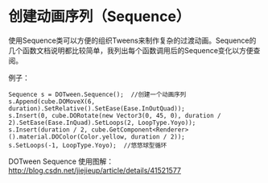 # 创建动画序列（Sequence）

使用Sequence类可以方便的组织Tweens来制作复杂的过渡动画。Sequence的几个函数文档说明都比较简单，我列出每个函数调用后的Sequence变化以方便查阅。

例子：
```
Sequence s = DOTween.Sequence();  //创建一个动画序列
s.Append(cube.DOMoveX(6, duration).SetRelative().SetEase(Ease.InOutQuad));
s.Insert(0, cube.DORotate(new Vector3(0, 45, 0), duration / 2).SetEase(Ease.InQuad).SetLoops(2, LoopType.Yoyo));
s.Insert(duration / 2, cube.GetComponent<Renderer>().material.DOColor(Color.yellow, duration / 2));
s.SetLoops(-1, LoopType.Yoyo);  //悠悠球型循环
```

DOTween Sequence 使用图解：
http://blog.csdn.net/jiejieup/article/details/41521577